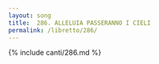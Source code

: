 ```yaml
---
layout: song
title:  286. ALLELUIA PASSERANNO I CIELI
permalink: /libretto/286/
---
```

{% include canti/286.md %}   